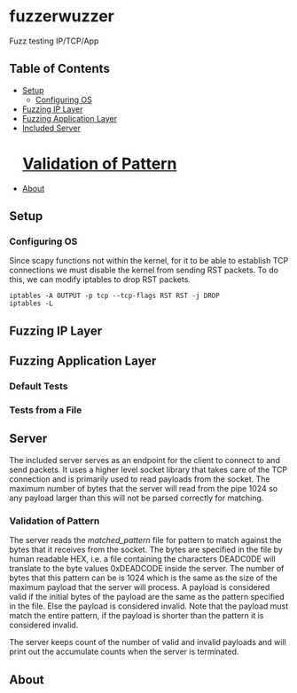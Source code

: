 # fuzzerwuzzer
Fuzz testing IP/TCP/App

## Table of Contents

- [Setup](#setup)
  * [Configuring OS](#OS)
- [Fuzzing IP Layer](#fip)
- [Fuzzing Application Layer](#fapp)
- [Included Server](#server)
  # [Validation of Pattern](#validationpattern)
- [About](#about)

## Setup
### Configuring OS
Since scapy functions not within the kernel, for it to be able to establish TCP connections we must disable the kernel from sending RST packets.
To do this, we can modify iptables to drop RST packets.

```shell
iptables -A OUTPUT -p tcp --tcp-flags RST RST -j DROP
iptables -L
```

## Fuzzing IP Layer
## Fuzzing Application Layer
### Default Tests
### Tests from a File
## Server
The included server serves as an endpoint for the client to connect to and send packets.
It uses a higher level socket library that takes care of the TCP connection and is primarily used to read payloads from the socket.
The maximum number of bytes that the server will read from the pipe 1024 so any payload larger than this will not be parsed correctly for matching.
### Validation of Pattern
The server reads the _matched_pattern_ file for pattern to match against the bytes that it receives from the socket.
The bytes are specified in the file by human readable HEX, i.e. a file containing the characters DEADC0DE will translate to the byte values 0xDEADCODE inside the server.
The number of bytes that this pattern can be is 1024 which is the same as the size of the maximum payload that the server will process.
A payload is considered valid if the initial bytes of the payload are the same as the pattern specified in the file. Else the payload is considered invalid.
Note that the payload must match the entire pattern, if the payload is shorter than the pattern it is considered invalid.

The server keeps count of the number of valid and invalid payloads and will print out the accumulate counts when the server is terminated.
## About